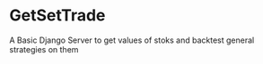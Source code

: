# GetSetTrade
 A Basic Django Server to get values of stoks and backtest general strategies on them
